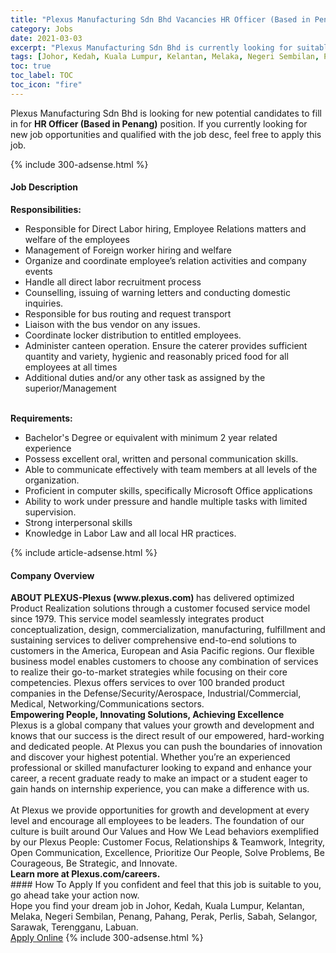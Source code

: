 ```yaml
---
title: "Plexus Manufacturing Sdn Bhd Vacancies HR Officer (Based in Penang)" 
category: Jobs 
date: 2021-03-03 
excerpt: "Plexus Manufacturing Sdn Bhd is currently looking for suitable person to fill in the HR Officer (Based in Penang) which based in Johor, Kedah, Kuala Lumpur, Kelantan, Melaka, Negeri Sembilan, Penang, Pahang, Perak, Perlis, Sabah, Selangor, Sarawak, Terengganu, Labuan" 
tags: [Johor, Kedah, Kuala Lumpur, Kelantan, Melaka, Negeri Sembilan, Penang, Pahang, Perak, Perlis, Sabah, Selangor, Sarawak, Terengganu, Labuan] 
toc: true 
toc_label: TOC 
toc_icon: "fire" 
--- 
```


<p>Plexus Manufacturing Sdn Bhd is looking for new potential candidates to fill in for <b>HR Officer (Based in Penang)</b> position. If you currently looking for new job opportunities and qualified with the job desc, feel free to apply this job.
</p>{% include 300-adsense.html %} 
<div><div><h4>Job Description</h4></div><div><div><span><div><div><strong>Responsibilities:</strong></div><ul><li>Responsible for Direct Labor hiring, Employee Relations matters and&#160; welfare of the employees</li><li>Management of Foreign worker hiring and welfare</li><li>Organize and coordinate employee&#8217;s relation activities and company events</li><li>Handle all direct labor recruitment process</li><li>Counselling, issuing of warning letters and conducting domestic inquiries.</li><li>Responsible for bus routing and request transport</li><li>Liaison with the bus vendor on any issues.</li><li>Coordinate locker distribution to entitled employees.</li><li>Administer canteen operation. Ensure the caterer provides sufficient&#160; quantity and variety, hygienic and reasonably priced food for all employees at all times</li><li>Additional duties and/or any other task as assigned by the superior/Management</li></ul><div><br><strong>Requirements:</strong></div><ul><li>Bachelor's Degree or equivalent with minimum 2 year related experience</li><li>Possess excellent oral, written and personal communication skills.</li><li>Able to communicate effectively with team members at all levels of the organization.</li><li>Proficient in computer skills, specifically Microsoft Office applications</li><li>Ability to work under pressure and handle multiple tasks with limited supervision.</li><li>Strong interpersonal skills</li><li>Knowledge in Labor Law and all local HR practices.</li></ul></div></span></div></div></div> 
{% include article-adsense.html %} 
<div><div><h4>Company Overview</h4></div><div><div><span><div><div>
<div>
<strong>ABOUT PLEXUS-Plexus (www.plexus.com) </strong>has delivered optimized Product Realization solutions through a customer focused service model since 1979. This service model seamlessly integrates product conceptualization, design, commercialization, manufacturing, fulfillment and sustaining services to deliver comprehensive end-to-end solutions to customers in the America, European and Asia Pacific regions. Our flexible business model enables customers to choose any combination of services to realize their go-to-market strategies while focusing on their core competencies. Plexus offers services to over 100 branded product companies in the Defense/Security/Aerospace, Industrial/Commercial, Medical, Networking/Communications sectors.</div>
<div>
<div>
<strong>Empowering People, Innovating Solutions, Achieving Excellence</strong></div>
<div>
			Plexus is a global company that values your growth and development and knows that our success is the direct result of our empowered, hard-working and dedicated people. At Plexus you can push the boundaries of innovation and discover your highest potential. Whether you&#8217;re an experienced professional or skilled manufacturer looking to expand and enhance your career, a recent graduate ready to make an impact or a student eager to gain hands on internship experience, you can make a difference with us.</div>
<div>
<br>
			At Plexus we provide opportunities for growth and development at every level and encourage all employees to be leaders. The foundation of our culture is built around Our Values and How We Lead behaviors exemplified by our Plexus People: Customer Focus, Relationships &amp; Teamwork, Integrity, Open Communication, Excellence, Prioritize Our People, Solve Problems, Be Courageous, Be Strategic, and Innovate.</div>
</div>
</div>
<div>
<strong>Learn more at&#160;Plexus.com/careers.</strong></div></div></span></div></div></div> 
#### How To Apply 
If you confident and feel that this job is suitable to you, go ahead take your action now. <br/> 
Hope you find your dream job in Johor, Kedah, Kuala Lumpur, Kelantan, Melaka, Negeri Sembilan, Penang, Pahang, Perak, Perlis, Sabah, Selangor, Sarawak, Terengganu, Labuan. <br/> 
<a href="https://www.jobstreet.com.my/en/job/hr-officer-based-in-penang-4496584?jobId=jobstreet-my-job-4496584&" class="btn btn--info" target="_blank" rel="nofollow noopenner">Apply Online</a> 
{% include 300-adsense.html %} 